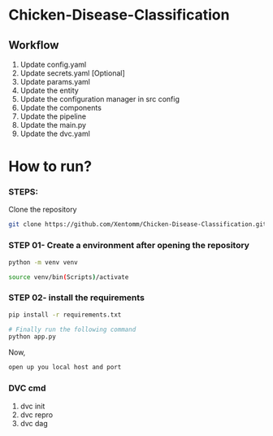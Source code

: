 # Chicken-Disease-Classification

## Workflow

1. Update config.yaml
2. Update secrets.yaml [Optional]
3. Update params.yaml
4. Update the entity
5. Update the configuration manager in src config
6. Update the components
7. Update the pipeline
8. Update the main.py
9. Update the dvc.yaml

# How to run?
### STEPS:

Clone the repository

```bash
git clone https://github.com/Xentomm/Chicken-Disease-Classification.git
```
### STEP 01- Create a environment after opening the repository

```bash
python -m venv venv
```

```bash
source venv/bin(Scripts)/activate
```


### STEP 02- install the requirements
```bash
pip install -r requirements.txt
```


```bash
# Finally run the following command
python app.py
```

Now,
```bash
open up you local host and port
```


### DVC cmd

1. dvc init
2. dvc repro
3. dvc dag